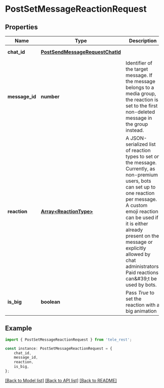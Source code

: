# PostSetMessageReactionRequest


## Properties

Name | Type | Description | Notes
------------ | ------------- | ------------- | -------------
**chat_id** | [**PostSendMessageRequestChatId**](PostSendMessageRequestChatId.md) |  | [default to undefined]
**message_id** | **number** | Identifier of the target message. If the message belongs to a media group, the reaction is set to the first non-deleted message in the group instead. | [default to undefined]
**reaction** | [**Array&lt;ReactionType&gt;**](ReactionType.md) | A JSON-serialized list of reaction types to set on the message. Currently, as non-premium users, bots can set up to one reaction per message. A custom emoji reaction can be used if it is either already present on the message or explicitly allowed by chat administrators. Paid reactions can\&#39;t be used by bots. | [optional] [default to undefined]
**is_big** | **boolean** | Pass *True* to set the reaction with a big animation | [optional] [default to undefined]

## Example

```typescript
import { PostSetMessageReactionRequest } from 'tele_rest';

const instance: PostSetMessageReactionRequest = {
    chat_id,
    message_id,
    reaction,
    is_big,
};
```

[[Back to Model list]](../README.md#documentation-for-models) [[Back to API list]](../README.md#documentation-for-api-endpoints) [[Back to README]](../README.md)
